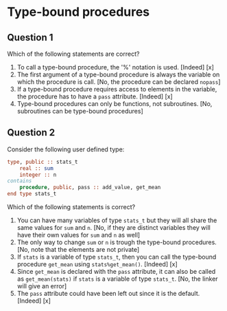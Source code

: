 # Type-bound procedures

## Question 1

Which of the following statements are correct?
1. To call a type-bound procedure, the '%' notation is used. [Indeed] [x]
1. The first argument of a type-bound procedure is always the variable on which the procedure is call. [No, the procedure can be declared `nopass`]
1. If a type-bound procedure requires access to elements in the variable, the procedure has to have a `pass` attribute. [Indeed] [x]
1. Type-bound procedures can only be functions, not subroutines. [No, subroutines can be type-bound procedures]


## Question 2

Consider the following user defined type:
~~~~fortran
type, public :: stats_t
    real :: sum
    integer :: n
contains
    procedure, public, pass :: add_value, get_mean
end type stats_t
~~~~

Which of the following statements is correct?
1. You can have many variables of type `stats_t` but they will all share the same values for `sum` and `n`. [No, if they are distinct variables they will have their own values for `sum` and `n` as well]
1. The only way to change `sum` or `n` is trough the type-bound procedures. [No, note that the elements are not private]
1. If `stats` is a variable of type `stats_t`, then you can call the type-bound procedure `get_mean` using `stats%get_mean()`. [Indeed] [x]
1. Since `get_mean` is declared with the `pass` attribute, it can also be called as `get_mean(stats)` if `stats` is a variable of type `stats_t`. [No, the linker will give an error]
1. The `pass` attribute could have been left out since it is the default. [Indeed] [x]
